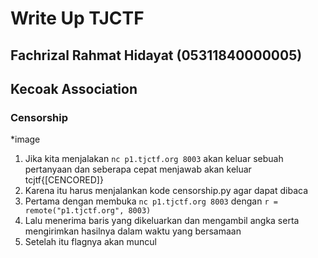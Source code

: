 # Write Up TJCTF 
## Fachrizal Rahmat Hidayat (05311840000005)
## Kecoak Association


### Censorship
*image
1. Jika kita menjalakan `nc p1.tjctf.org 8003` akan keluar sebuah pertanyaan dan seberapa cepat menjawab akan keluar tcjtf{[CENCORED]}
2. Karena itu harus menjalankan kode censorship.py agar dapat dibaca
3. Pertama dengan membuka `nc p1.tjctf.org 8003` dengan `r = remote("p1.tjctf.org", 8003)`
4. Lalu menerima baris yang dikeluarkan dan mengambil angka serta mengirimkan hasilnya dalam waktu yang bersamaan
5. Setelah itu flagnya akan muncul
